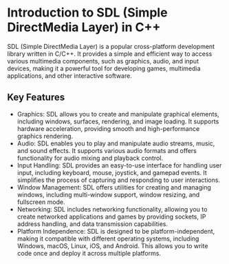 # Introduction to SDL (Simple DirectMedia Layer) in C++

SDL (Simple DirectMedia Layer) is a popular cross-platform development library written in 
C/C++. It provides a simple and efficient way to access various multimedia components, 
such as graphics, audio, and input devices, making it a powerful tool for developing games, 
multimedia applications, and other interactive software.

## Key Features
- Graphics: SDL allows you to create and manipulate graphical elements, including windows, surfaces, rendering, and image loading. It supports hardware acceleration, providing smooth and high-performance graphics rendering.
- Audio: SDL enables you to play and manipulate audio streams, music, and sound effects. It supports various audio formats and offers functionality for audio mixing and playback control.
- Input Handling: SDL provides an easy-to-use interface for handling user input, including keyboard, mouse, joystick, and gamepad events. It simplifies the process of capturing and responding to user interactions.
- Window Management: SDL offers utilities for creating and managing windows, including multi-window support, window resizing, and fullscreen mode.
- Networking: SDL includes networking functionality, allowing you to create networked applications and games by providing sockets, IP address handling, and data transmission capabilities.
- Platform Independence: SDL is designed to be platform-independent, making it compatible with different operating systems, including Windows, macOS, Linux, iOS, and Android. This allows you to write code once and deploy it across multiple platforms.